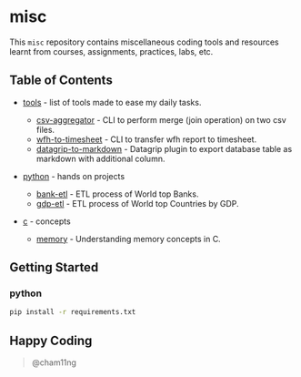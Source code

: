 # misc

This `misc` repository contains miscellaneous coding tools and resources learnt from courses, assignments, practices, labs, etc.

## Table of Contents

- [tools](tools) - list of tools made to ease my daily tasks.

  - [csv-aggregator](tools/csv-aggregator) - CLI to perform merge (join operation) on two csv files.
  - [wfh-to-timesheet](tools/wfh-to-timesheet) - CLI to transfer wfh report to timesheet.
  - [datagrip-to-markdown](tools/datagrip-to-markdown) - Datagrip plugin to export database table as markdown with additional column.

- [python](python) - hands on projects

  - [bank-etl](python/course/data-engineering/bank/) - ETL process of World top Banks.
  - [gdp-etl](python/course/data-engineering/gdp/) - ETL process of World top Countries by GDP.

- [c](c) - concepts

  - [memory](c/course/memory.c) - Understanding memory concepts in C.

## Getting Started

### python

```bash
pip install -r requirements.txt
```

## Happy Coding

> @cham11ng
